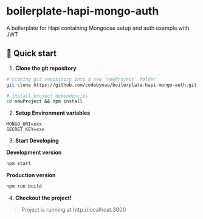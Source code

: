 # boilerplate-hapi-mongo-auth

A boilerplate for Hapi containing Mongoose setup and auth example with JWT

## 🚀 Quick start

1.  **Clone the git repository**

```bash
# cloning git repository into a new `newProject` folder
git clone https://github.com/codebynao/boilerplate-hapi-mongo-auth.git newProject

# install project dependencies
cd newProject && npm install
```

2. **Setup Environment variables**

```
MONGO_URI=xxx
SECRET_KEY=xxx
```

3.  **Start Developing**

**Development version**

```bash
npm start
```

**Production version**

```bash
npm run build
```

4.  **Checkout the project!**

> Project is running at http://localhost:3000
